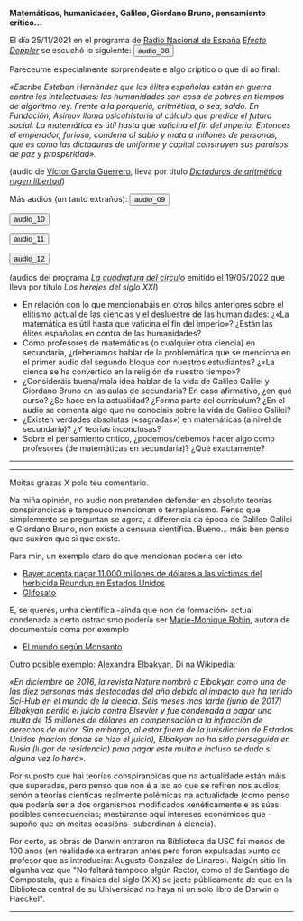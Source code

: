 __Matemáticas, humanidades, Galileo, Giordano Bruno, pensamiento crítico...__

El día 25/11/2021 en el programa de [Radio Nacional de España](https://www.rtve.es/radio/) [_Efecto Doppler_](https://www.rtve.es/play/audios/efecto-doppler/) se escuchó lo siguiente:
<audio id="ID008" source src="audio_03_dictaduras_aritmetica.mp3"></audio><button onclick="playAudio('ID008')" type="button">audio_08</button>
<script>
function playAudio(audio_element) {
	var x = document.getElementById(audio_element);
	x.play();
}
</script>
 
Pareceume especialmente sorprendente e algo críptico o que di ao final:

_«Escribe Esteban Hernández que las élites españolas están en guerra contra los intelectuales: las humanidades son cosa de pobres en tiempos de algoritmo rey. Frente a la porquería, aritmética, o sea, saldo. En Fundación, Asimov llama psicohistoria al cálculo que predice el futuro social. La matemática es útil hasta que vaticina el fin del imperio. Entonces el emperador, furioso, condena al sabio y mata a millones de personas, que es como las dictaduras de uniforme y capital construyen sus paraísos de paz y prosperidad»._

(audio de [Víctor García Guerrero](https://twitter.com/VictorGGuerrero?ref_src=twsrc%5Egoogle%7Ctwcamp%5Eserp%7Ctwgr%5Eauthor), lleva por título [_Dictaduras de aritmética rugen libertad_](https://www.ivoox.com/dictaduras-aritmetica-rugen-libertad-audios-mp3_rf_78824089_1.html))

Más audios (un tanto extraños):
<audio id="ID009" source src="audio_intro.mp3"></audio><button onclick="playAudio('ID009')" type="button">audio_09</button>
<script>
function playAudio(audio_element) {
	var x = document.getElementById(audio_element);
	x.play();
}
</script>

<audio id="ID010" source src="audio_galileo_bruno.mp3"></audio><button onclick="playAudio('ID010')" type="button">audio_10</button>
<script>
function playAudio(audio_element) {
	var x = document.getElementById(audio_element);
	x.play();
}
</script>

<audio id="ID011" source src="audio_ciencia_mal.mp3"></audio><button onclick="playAudio('ID011')" type="button">audio_11</button>
<script>
function playAudio(audio_element) {
	var x = document.getElementById(audio_element);
	x.play();
}
</script>

<audio id="ID012" source src="audio_pensamiento_critico.mp3"></audio><button onclick="playAudio('ID012')" type="button">audio_12</button>
<script>
function playAudio(audio_element) {
	var x = document.getElementById(audio_element);
	x.play();
}
</script>
 
(audios del programa [_La cuadratura del círculo_](https://www.rtve.es/play/audios/la-cuadratura-del-circulo/) emitido el 19/05/2022 que lleva por título _Los herejes del siglo XXI_)

- En relación con lo que mencionabáis en otros hilos anteriores sobre el elitismo actual de las ciencias y el desluestre de las humanidades:  ¿«La matemática es útil hasta que vaticina el fin del imperio»? ¿Están las élites españolas en contra de las humanidades?
- Como profesores de matemáticas (o cualquier otra ciencia) en secundaria, ¿deberíamos hablar de la problemática que se menciona en el primer audio del segundo bloque con nuestros estudiantes? ¿«La cienca se ha convertido en la religión de nuestro tiempo»?
- ¿Consideráis buena/mala idea hablar de la vida de Galileo Galilei y Giordano Bruno en las aulas de secundaria? En caso afirmativo, ¿en qué curso? ¿Se hace en la actualidad? ¿Forma parte del currículum? ¿En el audio se comenta algo que no conocíais sobre la vida de Galileo Galilei?
- ¿Existen verdades absolutas («sagradas») en matemáticas (a nivel de secundaria)? ¿Y teorías inconclusas?
- Sobre el pensamiento crítico, ¿podemos/debemos hacer algo como profesores (de matemáticas en secundaria)? ¿Qué exactamente?

<hr>
<hr>

Moitas grazas X polo teu comentario.

Na miña opinión, no audio non pretenden defender en absoluto teorías conspiranoicas e tampouco mencionan o terraplanismo. Penso que simplemente se preguntan se agora, a diferencia da época de Galileo Galilei e Giordano Bruno, non existe a censura científica. Bueno... máis ben penso que suxiren que si que existe.

Para min, un exemplo claro do que mencionan podería ser isto:
- [Bayer acepta pagar 11.000 millones de dólares a las víctimas del herbicida Roundup en Estados Unidos](https://elpais.com/sociedad/2020-06-24/bayer-acepta-pagar-11000-millones-de-dolares-a-las-victimas-del-herbicida-roundup.html)
- [Glifosato](https://es.wikipedia.org/wiki/Glifosato)

E, se queres, unha científica -aínda que non de formación- actual condenada a certo ostracismo podería ser [Marie-Monique Robin](https://es.wikipedia.org/wiki/Marie-Monique_Robin), autora de documentais coma por exemplo
- [El mundo según Monsanto](https://es.wikipedia.org/wiki/El_mundo_seg%C3%BAn_Monsanto)

Outro posible exemplo: [Alexandra Elbakyan](https://es.wikipedia.org/wiki/Alexandra_Elbakyan). Di na Wikipedia:

_«En diciembre de 2016, la revista Nature nombró a Elbakyan como una de las diez personas más destacadas del año debido al impacto que ha tenido Sci-Hub en el mundo de la ciencia.
Seis meses más tarde (junio de 2017) Elbakyan perdió el juicio contra Elsevier y fue condenada a pagar una multa de 15 millones de dólares en compensación a la infracción de derechos de autor. Sin embargo, al estar fuera de la jurisdicción de Estados Unidos (nación donde se hizo el juicio), Elbakyan no ha sido perseguida en Rusia (lugar de residencia) para pagar esta multa e incluso se duda si alguna vez lo hará»._

Por suposto que hai teorías conspiranoicas que na actualidade están máis que superadas, pero penso que non é a iso ao que se refiren nos audios, senón a teorías cientícas realmente polémicas na actualidade (como penso que podería ser a dos organismos modificados xenéticamente e as súas posibles consecuencias; mestúranse aquí intereses económicos que -supoño que en moitas ocasións- subordinan á ciencia).

Por certo, as obras de Darwin entraron na Biblioteca da USC fai menos de 100 anos (en realidade xa entraran antes pero foron expulsadas xunto co profesor que as introducira: Augusto González de Linares). Nalgún sitio lin algunha vez que "No faltará tampoco algún Rector, como el de Santiago de Compostela, que a finales del siglo (XIX) se jacte públicamente de que en la Biblioteca central de su Universidad no haya ni un solo libro de Darwin o Haeckel".

<hr>
